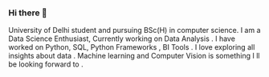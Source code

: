 ### Hi there 👋
University of Delhi student and pursuing BSc(H) in computer science. I am a Data Science Enthusiast, Currently working on Data Analysis . I have worked on  Python, SQL, Python Frameworks , BI Tools . I love exploring all insights about data . Machine learning and Computer Vision is something I ll be looking forward to .
<!--
**arushi082/arushi082** is a ✨ _special_ ✨ repository because its `README.md` (this file) appears on your GitHub profile.

Here are some ideas to get you started:

- 🔭 I’m currently working on ...
- 🌱 I’m currently learning ...
- 👯 I’m looking to collaborate on ...
- 🤔 I’m looking for help with ...
- 💬 Ask me about ...
- 📫 How to reach me: ...
- 😄 Pronouns: ...
- ⚡ Fun fact: ...
-->
